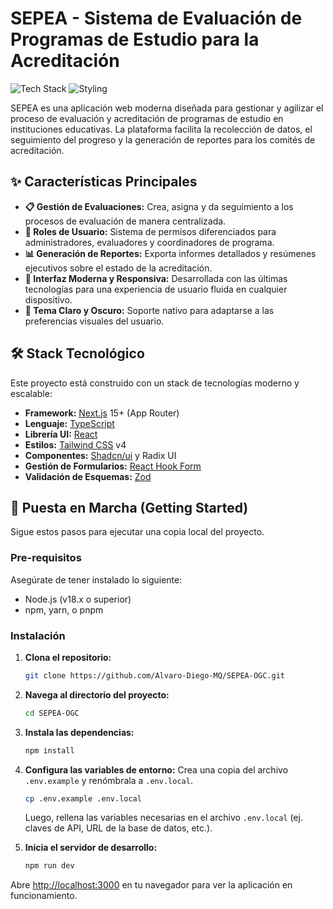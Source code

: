 # SEPEA - Sistema de Evaluación de Programas de Estudio para la Acreditación

![Tech Stack](https://img.shields.io/badge/tech-Next.js-black?logo=next.js) ![Styling](https://img.shields.io/badge/styling-TailwindCSS-38B2AC?logo=tailwind-css)

SEPEA es una aplicación web moderna diseñada para gestionar y agilizar el proceso de evaluación y acreditación de programas de estudio en instituciones educativas. La plataforma facilita la recolección de datos, el seguimiento del progreso y la generación de reportes para los comités de acreditación.

## ✨ Características Principales

-   **📋 Gestión de Evaluaciones:** Crea, asigna y da seguimiento a los procesos de evaluación de manera centralizada.
-   **👥 Roles de Usuario:** Sistema de permisos diferenciados para administradores, evaluadores y coordinadores de programa.
-   **📊 Generación de Reportes:** Exporta informes detallados y resúmenes ejecutivos sobre el estado de la acreditación.
-   **🎨 Interfaz Moderna y Responsiva:** Desarrollada con las últimas tecnologías para una experiencia de usuario fluida en cualquier dispositivo.
-   **🌙 Tema Claro y Oscuro:** Soporte nativo para adaptarse a las preferencias visuales del usuario.

## 🛠️ Stack Tecnológico

Este proyecto está construido con un stack de tecnologías moderno y escalable:

-   **Framework:** [Next.js](https://nextjs.org/) 15+ (App Router)
-   **Lenguaje:** [TypeScript](https://www.typescriptlang.org/)
-   **Librería UI:** [React](https://reactjs.org/)
-   **Estilos:** [Tailwind CSS](https://tailwindcss.com/) v4
-   **Componentes:** [Shadcn/ui](https://ui.shadcn.com/) y Radix UI
-   **Gestión de Formularios:** [React Hook Form](https://react-hook-form.com/)
-   **Validación de Esquemas:** [Zod](https://zod.dev/)

## 🚀 Puesta en Marcha (Getting Started)

Sigue estos pasos para ejecutar una copia local del proyecto.

### Pre-requisitos

Asegúrate de tener instalado lo siguiente:

-   Node.js (v18.x o superior)
-   npm, yarn, o pnpm

### Instalación

1.  **Clona el repositorio:**
    ```bash
    git clone https://github.com/Alvaro-Diego-MQ/SEPEA-OGC.git
    ```

2.  **Navega al directorio del proyecto:**
    ```bash
    cd SEPEA-OGC
    ```

3.  **Instala las dependencias:**
    ```bash
    npm install
    ```

4.  **Configura las variables de entorno:**
    Crea una copia del archivo `.env.example` y renómbrala a `.env.local`.
    ```bash
    cp .env.example .env.local
    ```
    Luego, rellena las variables necesarias en el archivo `.env.local` (ej. claves de API, URL de la base de datos, etc.).

5.  **Inicia el servidor de desarrollo:**
    ```bash
    npm run dev
    ```

Abre [http://localhost:3000](http://localhost:3000) en tu navegador para ver la aplicación en funcionamiento.


